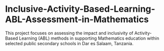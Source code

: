 # Inclusive-Activity-Based-Learning-ABL-Assessment-in-Mathematics
This project focuses on assessing the impact and inclusivity of Activity-Based Learning (ABL) methods in supporting Mathematics education within selected public secondary schools in Dar es Salaam, Tanzania.  
